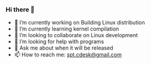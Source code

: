 ### Hi there 👋

<!--
**Cdesk-Linux/cdesk-Linux** is a ✨ _special_ ✨ repository because its `README.md` (this file) appears on your GitHub profile.

Here are some ideas to get you started:

- 🔭 I’m currently working on Building Linux distribution 
- 🌱 I’m currently learning kernel compilation 
- 👯 I’m looking to collaborate on Linux development
- 🤔 I’m looking for help with programs 
- 💬 Ask me about when it will be released 
- 📫 How to reach me: spt.cdesk@gmail.com
- 😄 Pronouns: ...
- ⚡ Fun fact: ...
-->


- 🔭 I’m currently working on Building Linux distribution 
- 🌱 I’m currently learning kernel compilation 
- 👯 I’m looking to collaborate on Linux development
- 🤔 I’m looking for help with programs 
- 💬 Ask me about when it will be released 
- 📫 How to reach me: spt.cdesk@gmail.com
